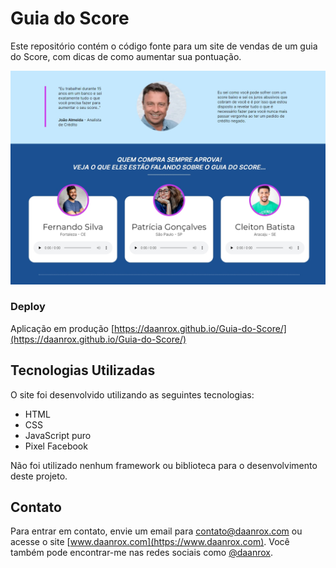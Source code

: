 
# Guia do Score

Este repositório contém o código fonte para um site de vendas de um guia do Score, com dicas de como aumentar sua pontuação.

![Guia do Score](guia_do_score.jpg)

### Deploy
Aplicação em produção [https://daanrox.github.io/Guia-do-Score/](https://daanrox.github.io/Guia-do-Score/)

## Tecnologias Utilizadas
O site foi desenvolvido utilizando as seguintes tecnologias:

- HTML
- CSS
- JavaScript puro
- Pixel Facebook

Não foi utilizado nenhum framework ou biblioteca para o desenvolvimento deste projeto.

## Contato
Para entrar em contato, envie um email para [contato@daanrox.com](mailto:contato@daanrox.com) ou acesse o site [www.daanrox.com](https://www.daanrox.com). Você também pode encontrar-me nas redes sociais como [@daanrox](https://www.instagram.com/daanrox/).
